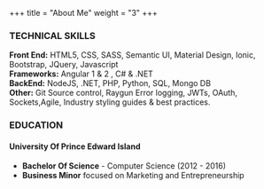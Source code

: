 +++
title = "About Me"
weight = "3"
+++

### TECHNICAL SKILLS

**Front End:** HTML5, CSS, SASS, Semantic UI, Material Design, Ionic, Bootstrap, JQuery, Javascript<br/>
**Frameworks:**  Angular 1 & 2 , C# & .NET <br/>
**BackEnd:** NodeJS, .NET, PHP, Python, SQL, Mongo DB <br/>
**Other:** Git Source control, Raygun Error logging, JWTs, OAuth, Sockets,Agile, Industry styling guides & best practices. 

### EDUCATION

#### University Of Prince Edward Island
- **Bachelor Of Science** - Computer Science (2012 - 2016)
- **Business Minor** focused on Marketing and Entrepreneurship    